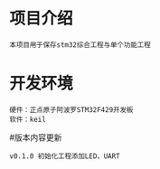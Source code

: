 # 项目介绍
	本项目用于保存stm32综合工程与单个功能工程
	
# 开发环境
	硬件：正点原子阿波罗STM32F429开发板
	软件：keil

#版本内容更新

	v0.1.0 初始化工程添加LED，UART
